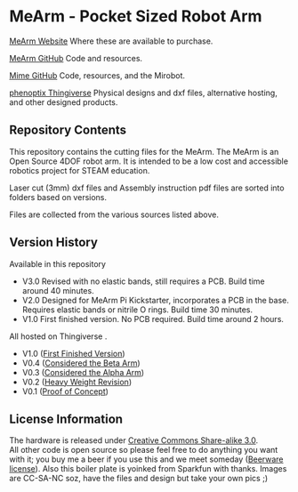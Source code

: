 MeArm - Pocket Sized Robot Arm 
===========================
[MeArm Website](https://shop.mearm.com/) Where these are available to purchase.

[MeArm GitHub](https://github.com/MeArm) Code and resources.

[Mime GitHub](https://github.com/mimeindustries) Code, resources, and the Mirobot.

[phenoptix Thingiverse](https://www.thingiverse.com/phenoptix/designs) Physical designs and dxf files, alternative hosting, and other designed products.

Repository Contents
-------------------
This repository contains the cutting files for the MeArm. The MeArm is an Open Source 4DOF robot arm. It is intended to be a low cost and accessible robotics project for STEAM education.

Laser cut (3mm) dxf files and Assembly instruction pdf files are sorted into folders based on versions.

Files are collected from the various sources listed above.

Version History
---------------

Available in this repository

* V3.0 Revised with no elastic bands, still requires a PCB. Build time around 40 minutes.
* V2.0 Designed for MeArm Pi Kickstarter, incorporates a PCB in the base. Requires elastic bands or nitrile O rings. Build time 30 minutes.
* V1.0 First finished version. No PCB required. Build time around 2 hours.


All hosted on Thingiverse .

* V1.0 ([First Finished Version](http://www.thingiverse.com/thing:993759))
* V0.4 ([Considered the Beta Arm](http://www.thingiverse.com/thing:360108))
* V0.3 ([Considered the Alpha Arm](http://www.thingiverse.com/thing:298820))
* V0.2 ([Heavy Weight Revision](http://www.thingiverse.com/thing:293707))
* V0.1 ([Proof of Concept](http://www.thingiverse.com/thing:257990))

License Information
-------------------
The hardware is released under [Creative Commons Share-alike 3.0](http://creativecommons.org/licenses/by-sa/3.0/).  
All other code is open source so please feel free to do anything you want with it; you buy me a beer if you use this and we meet someday ([Beerware license](http://en.wikipedia.org/wiki/Beerware)).
Also this boiler plate is yoinked from Sparkfun with thanks. Images are CC-SA-NC soz, have the files and design but take your own pics ;)
